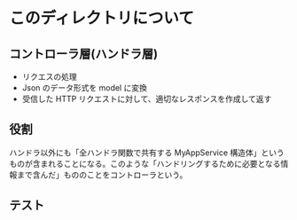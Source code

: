 # このディレクトリについて

## コントローラ層(ハンドラ層)

- リクエスの処理
- Json のデータ形式を model に変換
- 受信した HTTP リクエストに対して、適切なレスポンスを作成して返す

## 役割

ハンドラ以外にも「全ハンドラ関数で共有する MyAppService 構造体」というものが含まれることになる。このような「ハンドリングするために必要となる情報まで含んだ」もののことをコントローラという。

## テスト
